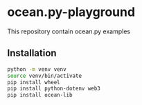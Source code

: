 # ocean.py-playground
This repository contain ocean.py examples 

## Installation

```bash
python -m venv venv
source venv/bin/activate
pip install wheel
pip install python-dotenv web3
pip install ocean-lib
```
